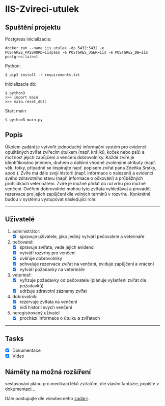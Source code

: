 # IIS-Zvireci-utulek

## Spuštění projektu

Postgress inicializacia:
```
docker run --name iis_utulek -dp 5432:5432 -e POSTGRES_PASSWORD=iispass -e POSTGRES_USER=iis -e POSTGRES_DB=iis postgres:latest
```

Python:
```
$ pip3 install -r requirements.txt
```

Inicializacia db:
```
$ python3
>>> import main
>>> main.reset_db()
```

Start main
```
$ python3 main.py
```

## Popis

Úkolem zadání je vytvořit jednoduchý informační systém pro evidenci opuštěných zvířat zvířecím útulkem (např. králíků, koček nebo psů) a možnost jejich zapůjčení a venčení dobrovolníky. Každé zvíře je identifikováno jménem, druhem a dalšími vhodně zvolenými atributy (např. věk, fotky, případně se inspirujte např. popisem zvířat pana Zdeňka Srstky, apod.). Zvíře má dále svoji historii (např. informace o nalezení) a evidenci svého zdravotního stavu (např. informace o očkování) a průběžných prohlídkách veterinářem. Zvíře je možné přidat do rozvrhu pro možné venčení. Ověření dobrovolníci mohou tyto zvířata vyhledávat a provádět rezervace pro jejich zapůjčení dle volných termínů v rozvrhu. Konkrétně budou v systému vystupovat následující role:

---

## Uživatelé

1. administrátor:
    - [x] spravuje uživatele, jako jediný vytváří pečovatele a veterináře

2. pečovatel:
    - [x] spravuje zvířata, vede jejich evidenci
    - [x] vytváří rozvrhy pro venčení
    - [x] ověřuje dobrovolníky
    - [x] schvaluje rezervace zvířat na venčení, eviduje zapůjčení a vrácení
    - [x] vytváří požadavky na veterináře

3. veterinář:
    - [x] vyřizuje požadavky od pečovatele (plánuje vyšetření zvířat dle požadavků)
    - [x] udržuje zdravotní záznamy zvířat

4. dobrovolník:
    - [x] rezervuje zvířata na venčení
    - [x] vidí historii svých venčení

5. neregistrovaný uživatel
    - [x] prochází informace o útulku a zvířatech

---

## Tasks

- [x] Dokumentace
- [x] Video

## Náměty na možná rozšíření

sestavování plánu pro medikaci léků zvířatům,
dle vlastní fantazie, popište v dokumentaci…

Dále postupujte dle všeobecného [zadání](https://moodle.vut.cz/mod/page/view.php?id=238239).
